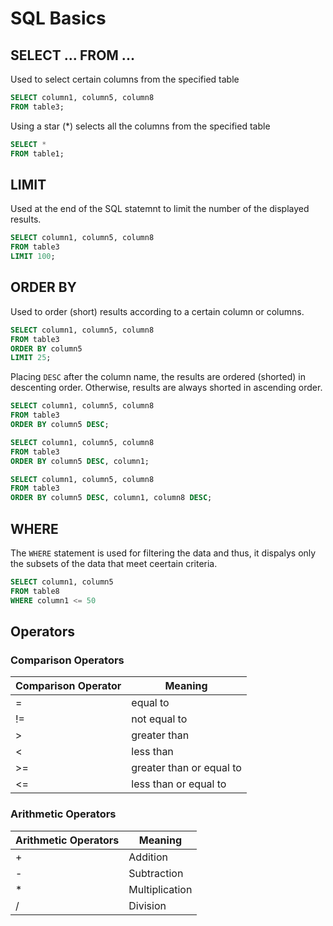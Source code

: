 # SQL Basics

## SELECT ... FROM ...

Used to select certain columns from the specified table

```SQL
SELECT column1, column5, column8
FROM table3;
```

Using a star (\*) selects all the columns from  the specified table

```SQL
SELECT *
FROM table1;
```

## LIMIT

Used at the end of the SQL statemnt to limit the number of the displayed results.

```SQL
SELECT column1, column5, column8
FROM table3
LIMIT 100;
```

## ORDER BY

Used to order (short) results according to a certain column or columns.

```SQL
SELECT column1, column5, column8
FROM table3
ORDER BY column5
LIMIT 25;
```

Placing `DESC` after the column name, the results are ordered (shorted) in descenting order. Otherwise, results are always shorted in ascending order.

```SQL
SELECT column1, column5, column8
FROM table3
ORDER BY column5 DESC;

SELECT column1, column5, column8
FROM table3
ORDER BY column5 DESC, column1;

SELECT column1, column5, column8
FROM table3
ORDER BY column5 DESC, column1, column8 DESC;

```

## WHERE

The `WHERE` statement is used for filtering the data and thus, it dispalys only the subsets of the data that meet ceertain criteria.

```SQL
SELECT column1, column5
FROM table8
WHERE column1 <= 50
```

## Operators

### Comparison Operators


Comparison Operator | Meaning
--------------------|--------
\= | equal to
\!= | not equal to
\> | greater than
\< | less than
\>= | greater than or equal to
\<= | less than or equal to


### Arithmetic Operators

Arithmetic Operators| Meaning
--------------------|-------
\+ | Addition
\- | Subtraction
\* | Multiplication
\/ | Division

